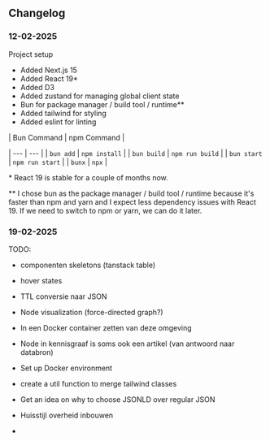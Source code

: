 ## Changelog

### 12-02-2025

Project setup
- Added Next.js 15
- Added React 19*
- Added D3
- Added zustand for managing global client state
- Bun for package manager / build tool / runtime**
- Added tailwind for styling
- Added eslint for linting



| Bun Command | npm Command |

| --- | --- |
| `bun add` | `npm install` |
| `bun build` | `npm run build` |
| `bun start` | `npm run start` |
| `bunx` | `npx` |

\* React 19 is stable for a couple of months now.

** I chose bun as the package manager / build tool / runtime because it's faster than npm and yarn and I expect less dependency issues with React 19. If we need to switch to npm or yarn, we can do it later.

### 19-02-2025

TODO:

- componenten skeletons (tanstack table)
- hover states
- TTL conversie naar JSON
- Node visualization (force-directed graph?)
- In een Docker container zetten van deze omgeving
- Node in kennisgraaf is soms ook een artikel (van antwoord naar databron)

- Set up Docker environment
- create a util function to merge tailwind classes
- Get an idea on why to choose JSONLD over regular JSON
- Huisstijl overheid inbouwen
- 